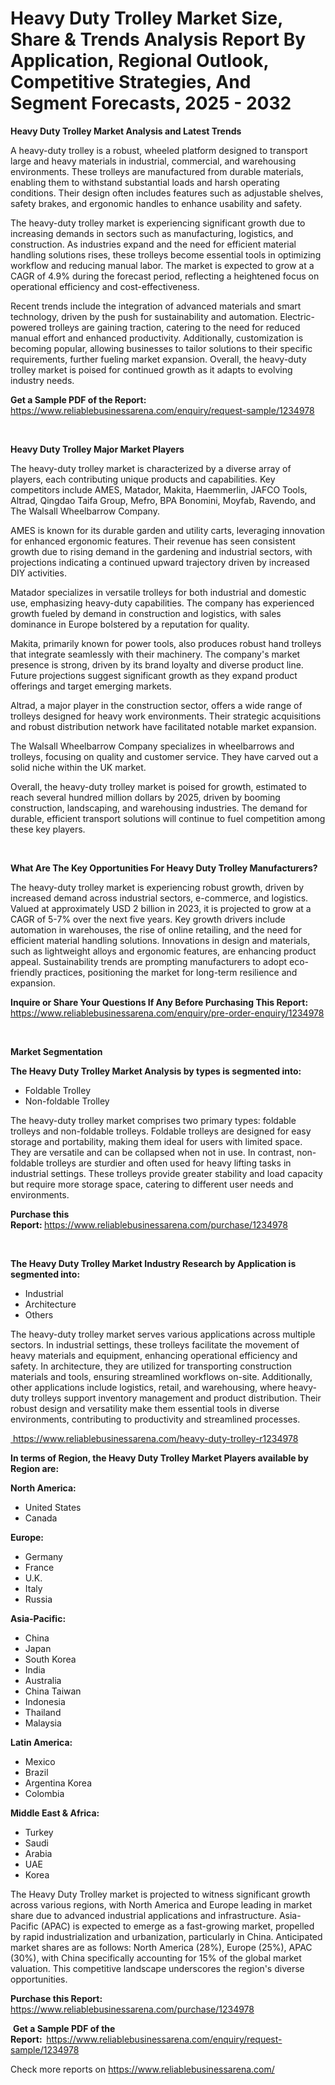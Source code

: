 <p><h1>Heavy Duty Trolley Market Size, Share & Trends Analysis Report By Application, Regional Outlook, Competitive Strategies, And Segment Forecasts, 2025 - 2032</h1></p><p><strong>Heavy Duty Trolley Market Analysis and Latest Trends</strong></p>
<p><p>A heavy-duty trolley is a robust, wheeled platform designed to transport large and heavy materials in industrial, commercial, and warehousing environments. These trolleys are manufactured from durable materials, enabling them to withstand substantial loads and harsh operating conditions. Their design often includes features such as adjustable shelves, safety brakes, and ergonomic handles to enhance usability and safety.</p><p>The heavy-duty trolley market is experiencing significant growth due to increasing demands in sectors such as manufacturing, logistics, and construction. As industries expand and the need for efficient material handling solutions rises, these trolleys become essential tools in optimizing workflow and reducing manual labor. The market is expected to grow at a CAGR of 4.9% during the forecast period, reflecting a heightened focus on operational efficiency and cost-effectiveness.</p><p>Recent trends include the integration of advanced materials and smart technology, driven by the push for sustainability and automation. Electric-powered trolleys are gaining traction, catering to the need for reduced manual effort and enhanced productivity. Additionally, customization is becoming popular, allowing businesses to tailor solutions to their specific requirements, further fueling market expansion. Overall, the heavy-duty trolley market is poised for continued growth as it adapts to evolving industry needs.</p></p>
<p><strong>Get a Sample PDF of the Report:&nbsp;</strong> <a href="https://www.reliablebusinessarena.com/enquiry/request-sample/1234978?utm_campaign=1892&utm_medium=2&utm_source=Github&utm_content=ia&utm_term=17022025&utm_id=heavy-duty-trolley">https://www.reliablebusinessarena.com/enquiry/request-sample/1234978</a></p>
<p>&nbsp;</p>
<p><strong>Heavy Duty Trolley Major Market Players</strong></p>
<p><p>The heavy-duty trolley market is characterized by a diverse array of players, each contributing unique products and capabilities. Key competitors include AMES, Matador, Makita, Haemmerlin, JAFCO Tools, Altrad, Qingdao Taifa Group, Mefro, BPA Bonomini, Moyfab, Ravendo, and The Walsall Wheelbarrow Company.</p><p>AMES is known for its durable garden and utility carts, leveraging innovation for enhanced ergonomic features. Their revenue has seen consistent growth due to rising demand in the gardening and industrial sectors, with projections indicating a continued upward trajectory driven by increased DIY activities.</p><p>Matador specializes in versatile trolleys for both industrial and domestic use, emphasizing heavy-duty capabilities. The company has experienced growth fueled by demand in construction and logistics, with sales dominance in Europe bolstered by a reputation for quality.</p><p>Makita, primarily known for power tools, also produces robust hand trolleys that integrate seamlessly with their machinery. The company's market presence is strong, driven by its brand loyalty and diverse product line. Future projections suggest significant growth as they expand product offerings and target emerging markets.</p><p>Altrad, a major player in the construction sector, offers a wide range of trolleys designed for heavy work environments. Their strategic acquisitions and robust distribution network have facilitated notable market expansion.</p><p>The Walsall Wheelbarrow Company specializes in wheelbarrows and trolleys, focusing on quality and customer service. They have carved out a solid niche within the UK market.</p><p>Overall, the heavy-duty trolley market is poised for growth, estimated to reach several hundred million dollars by 2025, driven by booming construction, landscaping, and warehousing industries. The demand for durable, efficient transport solutions will continue to fuel competition among these key players.</p></p>
<p>&nbsp;</p>
<p><strong>What Are The Key Opportunities For Heavy Duty Trolley Manufacturers?</strong></p>
<p><p>The heavy-duty trolley market is experiencing robust growth, driven by increased demand across industrial sectors, e-commerce, and logistics. Valued at approximately USD 2 billion in 2023, it is projected to grow at a CAGR of 5-7% over the next five years. Key growth drivers include automation in warehouses, the rise of online retailing, and the need for efficient material handling solutions. Innovations in design and materials, such as lightweight alloys and ergonomic features, are enhancing product appeal. Sustainability trends are prompting manufacturers to adopt eco-friendly practices, positioning the market for long-term resilience and expansion.</p></p>
<p><strong>Inquire or Share Your Questions If Any Before Purchasing This Report:</strong> <a href="https://www.reliablebusinessarena.com/enquiry/pre-order-enquiry/1234978?utm_campaign=1892&utm_medium=2&utm_source=Github&utm_content=ia&utm_term=17022025&utm_id=heavy-duty-trolley">https://www.reliablebusinessarena.com/enquiry/pre-order-enquiry/1234978</a></p>
<p>&nbsp;</p>
<p><strong>Market Segmentation</strong></p>
<p><strong>The Heavy Duty Trolley Market Analysis by types is segmented into:</strong></p>
<p><ul><li>Foldable Trolley</li><li>Non-foldable Trolley</li></ul></p>
<p><p>The heavy-duty trolley market comprises two primary types: foldable trolleys and non-foldable trolleys. Foldable trolleys are designed for easy storage and portability, making them ideal for users with limited space. They are versatile and can be collapsed when not in use. In contrast, non-foldable trolleys are sturdier and often used for heavy lifting tasks in industrial settings. These trolleys provide greater stability and load capacity but require more storage space, catering to different user needs and environments.</p></p>
<p><strong>Purchase this Report:&nbsp;</strong><a href="https://www.reliablebusinessarena.com/purchase/1234978?utm_campaign=1892&utm_medium=2&utm_source=Github&utm_content=ia&utm_term=17022025&utm_id=heavy-duty-trolley">https://www.reliablebusinessarena.com/purchase/1234978</a></p>
<p>&nbsp;</p>
<p><strong>The Heavy Duty Trolley Market Industry Research by Application is segmented into:</strong></p>
<p><ul><li>Industrial</li><li>Architecture</li><li>Others</li></ul></p>
<p><p>The heavy-duty trolley market serves various applications across multiple sectors. In industrial settings, these trolleys facilitate the movement of heavy materials and equipment, enhancing operational efficiency and safety. In architecture, they are utilized for transporting construction materials and tools, ensuring streamlined workflows on-site. Additionally, other applications include logistics, retail, and warehousing, where heavy-duty trolleys support inventory management and product distribution. Their robust design and versatility make them essential tools in diverse environments, contributing to productivity and streamlined processes.</p></p>
<p><a href="https://www.reliablebusinessarena.com/heavy-duty-trolley-r1234978?utm_campaign=1892&utm_medium=2&utm_source=Github&utm_content=ia&utm_term=17022025&utm_id=heavy-duty-trolley">&nbsp;https://www.reliablebusinessarena.com/heavy-duty-trolley-r1234978</a></p>
<p><strong>In terms of Region, the Heavy Duty Trolley Market Players available by Region are:</strong></p>
<p>
    <p> <strong> North America: </strong>
        <ul>
            <li>United States</li>
            <li>Canada</li>
        </ul>
        </p> 
    <p> <strong> Europe: </strong>
        <ul>
            <li>Germany</li>
            <li>France</li>
            <li>U.K.</li>
            <li>Italy</li>
            <li>Russia</li>
        </ul>
        </p> 
    <p> <strong> Asia-Pacific: </strong>
        <ul>
            <li>China</li>
            <li>Japan</li>
            <li>South Korea</li>
            <li>India</li>
            <li>Australia</li>
            <li>China Taiwan</li>
            <li>Indonesia</li>
            <li>Thailand</li>
            <li>Malaysia</li>
        </ul>
        </p> 
    <p> <strong> Latin America: </strong>
        <ul>
            <li>Mexico</li>
            <li>Brazil</li>
            <li>Argentina Korea</li>
            <li>Colombia</li>
        </ul>
        </p> 
    <p> <strong> Middle East & Africa: </strong>
        <ul>
            <li>Turkey</li>
            <li>Saudi</li>
            <li>Arabia</li>
            <li>UAE</li>
            <li>Korea</li>
        </ul>
    </p>
    </p>
<p><p>The Heavy Duty Trolley market is projected to witness significant growth across various regions, with North America and Europe leading in market share due to advanced industrial applications and infrastructure. Asia-Pacific (APAC) is expected to emerge as a fast-growing market, propelled by rapid industrialization and urbanization, particularly in China. Anticipated market shares are as follows: North America (28%), Europe (25%), APAC (30%), with China specifically accounting for 15% of the global market valuation. This competitive landscape underscores the region's diverse opportunities.</p></p>
<p><strong>Purchase this Report: </strong><a href="https://www.reliablebusinessarena.com/purchase/1234978?utm_campaign=1892&utm_medium=2&utm_source=Github&utm_content=ia&utm_term=17022025&utm_id=heavy-duty-trolley">https://www.reliablebusinessarena.com/purchase/1234978</a></p>
<p>&nbsp;<strong>Get a Sample PDF of the Report:&nbsp;&nbsp;</strong><a href="https://www.reliablebusinessarena.com/enquiry/request-sample/1234978?utm_campaign=1892&utm_medium=2&utm_source=Github&utm_content=ia&utm_term=17022025&utm_id=heavy-duty-trolley">https://www.reliablebusinessarena.com/enquiry/request-sample/1234978</a></p>
<p><strong></strong></p>
<p>Check more reports on <a href="https://www.reliablebusinessarena.com/?utm_campaign=1892&utm_medium=2&utm_source=Github&utm_content=ia&utm_term=17022025&utm_id=heavy-duty-trolley">https://www.reliablebusinessarena.com/</a></p>